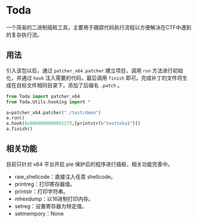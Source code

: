 # Toda
一个简易的二进制插桩工具，主要用于跟踪代码执行流程以方便解决在CTF中遇到的复杂执行流。

## 用法

引入该包以后，通过 `patcher_x64.patcher` 建立项目，调用 `run` 方法进行初始化，并通过 `hook` 注入需要的代码，最后调用 `finish` 即可。完成补丁的文件将生成在目标文件相同目录下，添加了后缀名 `.patch` 。

```python
from Toda import patcher_x64
from Toda.Utils.hooking import *

a=patcher_x64.patcher("./test/demo")
a.run()
a.hook(0x0000000000001273,[printstr(b"testtoka1")])
a.finish()
```

## 相关功能
目前只针对 x64 平台开启 pie 保护后的程序进行插桩，相关功能完善中。
- raw_shellcode：直接注入任意 shellcode。
- printreg：打印寄存器值。
- printstr：打印字符串。
- mhexdump：以16进制打印内存。
- setreg：设置寄存器为特定值。
- setmempory：None
